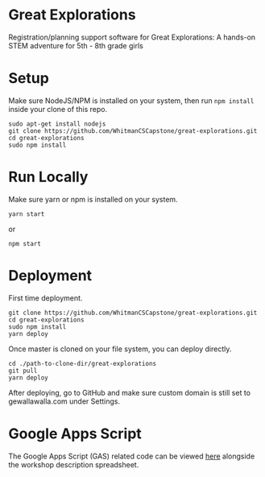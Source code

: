 # Great Explorations

Registration/planning support software for Great Explorations: A hands-on STEM adventure for 5th - 8th grade girls

# Setup

Make sure NodeJS/NPM is installed on your system, then run `npm install` inside your clone of this repo.

```
sudo apt-get install nodejs
git clone https://github.com/WhitmanCSCapstone/great-explorations.git
cd great-explorations
sudo npm install
```

# Run Locally

Make sure yarn or npm is installed on your system.

```
yarn start
```
or
```
npm start
```

# Deployment

First time deployment.

```
git clone https://github.com/WhitmanCSCapstone/great-explorations.git
cd great-explorations
sudo npm install
yarn deploy
```

Once master is cloned on your file system, you can deploy directly.

```
cd ./path-to-clone-dir/great-explorations
git pull
yarn deploy
```

After deploying, go to GitHub and make sure custom domain is still set to gewallawalla.com under Settings.

# Google Apps Script

The Google Apps Script (GAS) related code can be viewed [here](https://docs.google.com/spreadsheets/d/1h-UJlgXtuydbPonqGLyPRx3FG8hp9XANk_TxjoQ46uw/edit?usp=sharing) alongside the workshop description spreadsheet.
